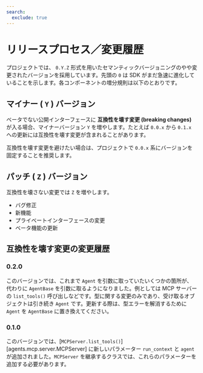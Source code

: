 ```yaml
---
search:
  exclude: true
---
```

# リリースプロセス／変更履歴

プロジェクトでは、 `0.Y.Z` 形式を用いたセマンティックバージョニングのやや変更されたバージョンを採用しています。先頭の `0` は SDK がまだ急速に進化していることを示します。各コンポーネントの増分規則は以下のとおりです。

## マイナー ( `Y` ) バージョン

ベータでない公開インターフェースに **互換性を壊す変更 (breaking changes)** が入る場合、マイナーバージョン `Y` を増やします。たとえば `0.0.x` から `0.1.x` への更新には互換性を壊す変更が含まれることがあります。

互換性を壊す変更を避けたい場合は、プロジェクトで `0.0.x` 系にバージョンを固定することを推奨します。

## パッチ ( `Z` ) バージョン

互換性を壊さない変更では `Z` を増やします。

- バグ修正  
- 新機能  
- プライベートインターフェースの変更  
- ベータ機能の更新  

## 互換性を壊す変更の変更履歴

### 0.2.0

このバージョンでは、これまで `Agent` を引数に取っていたいくつかの箇所が、代わりに `AgentBase` を引数に取るようになりました。例としては MCP サーバーの `list_tools()` 呼び出しなどです。型に関する変更のみであり、受け取るオブジェクトは引き続き `Agent` です。更新する際は、型エラーを解消するために `Agent` を `AgentBase` に置き換えてください。

### 0.1.0

このバージョンでは、[`MCPServer.list_tools()`][agents.mcp.server.MCPServer] に新しいパラメーター `run_context` と `agent` が追加されました。`MCPServer` を継承するクラスでは、これらのパラメーターを追加する必要があります。